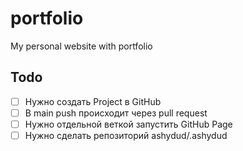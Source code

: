 # portfolio
My personal website with portfolio

## Todo

- [ ] Нужно создать Project в GitHub
- [ ] В main push происходит через pull request
- [ ] Нужно отдельной веткой запустить GitHub Page
- [ ] Нужно сделать репозиторий ashydud/.ashydud
